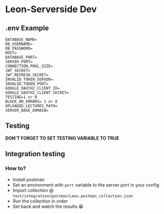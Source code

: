 # Leon-Serverside Dev

## .env Example
```
DATABASE_NAME=
DB_USERNAME=
DB_PASSWORD=
HOST=
DATABASE_PORT=
SERVER_PORT=
CONNECTION_POOL_SIZE=
JWT_SECRET=
JWT_REFRESH_SECRET=
INVALID_TOKEN_SERVER=
INVALID_TOKEN_PORT=
GOOGLE_OAUTH2_CLIENT_ID=
GOOGLE_OAUTH2_CLIENT_SECRET=
TESTING=1 or 0
BLOCK_ON_ERRORS= 1 or 0
UPLOADED_LECTURES_PATH=
SERVER_BASE_DOMAIN=
```

## Testing
**DON'T FORGET TO SET TESTING VARIABLE TO TRUE**
## Integration testing
### How to?
- Install postman
- Set an environment with `port` variable to the server port in your config
- Import collection @ `test/integration/postman/Leon.postman_collection.json`
- Run the collection in order
- Set back and watch the results 😁
